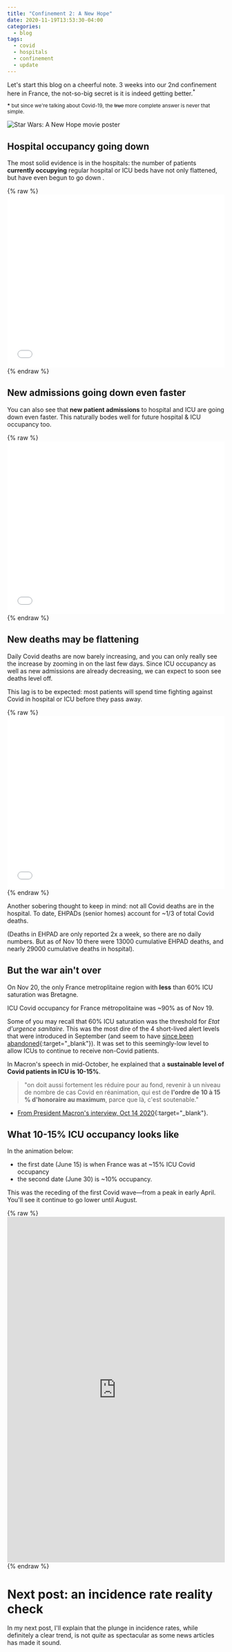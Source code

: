 ```yaml
---
title: "Confinement 2: A New Hope"
date: 2020-11-19T13:53:30-04:00
categories:
  - blog
tags:
  - covid
  - hospitals
  - confinement
  - update
---
```

Let's start this blog on a cheerful note. 3 weeks into our 2nd confinement here in France, the not-so-big secret is it is indeed getting better.<sup>*</sup>

<sup><b>*</b> but since we're talking about Covid-19, the ~~true~~ more complete answer is never that simple.</sup>

![Star Wars: A New Hope movie poster](https://cdn.arstechnica.net/wp-content/uploads/2016/02/Starwars-640x360.jpg)

## Hospital occupancy going down

The most solid evidence is in the hospitals: the number of patients **currently occupying** regular hospital or ICU beds have not only flattened, but have even begun to go down .
  
{% raw %}<iframe width="100%" height="400" frameborder="0" scrolling="no" src="//plotly.com/~limegimlet/374.embed?showlink=false"></iframe> {% endraw %}

## New admissions going down even faster

You can also see that **new patient admissions** to hospital and ICU are going down even faster. This naturally bodes well for future hospital & ICU occupancy too.

{% raw %}<iframe width="100%" height="400" frameborder="0" scrolling="no" src="//plotly.com/~limegimlet/380.embed?showlink=false"></iframe> {% endraw %}

## New deaths may be flattening

Daily Covid deaths are now barely increasing, and you can only really see the increase by zooming in on the last few days. Since ICU occupancy as well as new admissions are already decreasing, we can expect to soon see deaths level off. 

This lag is to be expected: most patients will spend time fighting against Covid in hospital or ICU before they pass away.

{% raw %}<iframe width="100%" height="400" frameborder="0" scrolling="no" src="//plotly.com/~limegimlet/383.embed?showlink=false"></iframe> {% endraw %}

Another sobering thought to keep in mind: not all Covid deaths are in the hospital. To date, EHPADs (senior homes) account for ~1/3 of total Covid deaths. 

(Deaths in EHPAD are only reported 2x a week, so there are no daily numbers. But as of Nov 10 there were 13000 cumulative EHPAD deaths, and nearly 29000 cumulative deaths in hospital).

## But the war ain't over

On Nov 20, the only France metroplitaine region with **less** than 60% ICU saturation was Bretagne. 

ICU Covid occupancy for France métropolitaine was ~90% as of Nov 19.

Some of you may recall that 60% ICU saturation was the threshold for _Etat d'urgence sanitaire_. This was the most dire of the 4 short-lived alert levels that were introduced in September (and seem to have [since been abandoned](https://limegimlet.github.io/covid_dataviz/#where-can-i-see-the-official-government-stats-on-covid-19){:target="_blank"}). It was set to this seemingly-low level to allow ICUs to continue to receive non-Covid patients. 

In Macron's speech in mid-October, he explained that a **sustainable level of Covid patients in ICU is 10-15%**. 

<blockquote>"on doit aussi fortement les réduire pour au fond, revenir à un niveau de nombre de cas Covid en réanimation, qui est de <b>l'ordre de 10 à 15 % d'honoraire au maximum</b>, parce que là, c'est soutenable." </blockquote>

- [From President Macron's interview, Oct 14 2020](https://www.vie-publique.fr/discours/276714-emmanuel-macron-14102020-covid-19-couvre-feu){:target="_blank"}.

## What 10-15% ICU occupancy looks like

In the animation below: 
* the first date (June 15) is when France was at ~15% ICU Covid occupancy
* the second date (June 30) is ~10% occupancy. 

This was the receding of the first Covid wave—from a peak in early April. You'll see it continue to go lower until August.

{% raw %}<iframe width="100%" height="800" frameborder="0" scrolling="no" src="https://limegimlet.github.io/covid_dataviz/rea_animated_map.html"></iframe> {% endraw %}

# Next post: an incidence rate reality check

In my next post, I'll explain that the plunge in incidence rates, while definitely a clear trend, is not _quite_ as spectacular as some news articles has made it sound. 
